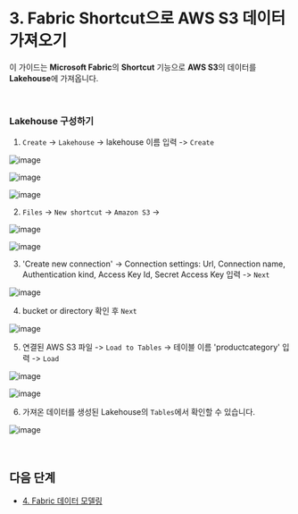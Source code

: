 # 3. Fabric Shortcut으로 AWS S3 데이터 가져오기

이 가이드는 **Microsoft Fabric**의 **Shortcut** 기능으로 **AWS S3**의 데이터를 **Lakehouse**에 가져옵니다. 


<br/> 

### Lakehouse 구성하기

1. `Create` -> `Lakehouse` -> lakehouse 이름 입력 -> `Create` 

![image](https://github.com/user-attachments/assets/54b2ecf0-ffa6-4074-8b72-a0613817f62a)


![image](https://github.com/user-attachments/assets/54968522-21d9-419a-b198-8fa122ab1a4a)


![image](https://github.com/user-attachments/assets/75e15e1c-34c9-4497-84b3-748c591f291b)


2. `Files` -> `New shortcut` -> `Amazon S3` -> 

![image](https://github.com/user-attachments/assets/7035bae6-56a9-4bfd-b078-2ce7e8892f83)


![image](https://github.com/user-attachments/assets/ccd61697-8dde-4f68-aaae-b2e258dfa29c)


3. 'Create new connection' -> Connection settings: Url, Connection name, Authentication kind, Access Key Id, Secret Access Key 입력 -> `Next` 

![image](https://github.com/user-attachments/assets/4b35cea3-8eac-48e9-b1bc-db322fb4f5a0)


4. bucket or directory 확인 후 `Next` 

![image](https://github.com/user-attachments/assets/96154cb7-bee9-4a10-bbcb-0103e2fa8734)


5. 연결된 AWS S3 파일 -> `Load to Tables` -> 테이블 이름 'productcategory' 입력 -> `Load`

![image](https://github.com/user-attachments/assets/15d2c004-58d9-45fd-912f-4810aef99b76)

![image](https://github.com/user-attachments/assets/6f460468-885b-46e0-839e-aa290febbb8b)


6. 가져온 데이터를 생성된 Lakehouse의 `Tables`에서 확인할 수 있습니다. 

![image](https://github.com/user-attachments/assets/d1d8e196-f65e-414f-886b-905545877c7b)


<br/>  

## 다음 단계 

* [4. Fabric 데이터 모델링]()
 
<br/> 
